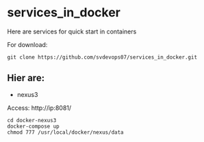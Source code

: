 # services_in_docker
Here are services for quick start in containers

For download:
```
git clone https://github.com/svdevops07/services_in_docker.git
```
## Hier are:

- nexus3

Access: http://ip:8081/
```
cd docker-nexus3
docker-compose up
chmod 777 /usr/local/docker/nexus/data
```